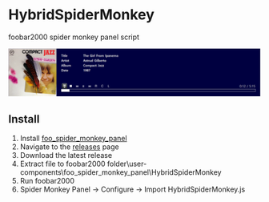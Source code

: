 # HybridSpiderMonkey
foobar2000 spider monkey panel script

![](README/screenshot1.png)

## Install

1. Install [foo_spider_monkey_panel](https://github.com/TheQwertiest/foo_spider_monkey_panel/wiki/Installation)
2. Navigate to the [releases](https://github.com/hybridcompiler/HybridSpiderMonkey/releases) page
3. Download the latest release
4. Extract file to foobar2000 folder\user-components\foo_spider_monkey_panel\HybridSpiderMonkey
5. Run foobar2000
6. Spider Monkey Panel ->  Configure -> Import HybridSpiderMonkey.js
